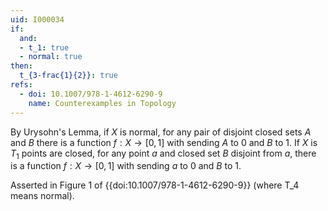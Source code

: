 ```yaml
---
uid: I000034
if:
  and:
  - t_1: true
  - normal: true
then:
  t_{3-frac{1}{2}}: true
refs:
  - doi: 10.1007/978-1-4612-6290-9
    name: Counterexamples in Topology
---
```

By Urysohn's Lemma, if $X$ is normal, for any pair of disjoint closed sets $A$ and $B$ there is a function $f:X \rightarrow [0,1]$ with sending $A$ to 0 and $B$ to 1. If $X$ is $T_1$ points are closed, for any point $a$ and closed set $B$ disjoint from $a$, there is a function $f:X \rightarrow [0,1]$ with sending $a$ to 0 and $B$ to 1.

Asserted in Figure 1 of {{doi:10.1007/978-1-4612-6290-9}}
(where T_4 means normal).
